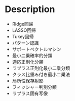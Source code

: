# Description
 * Ridge回帰
 * LASSO回帰
 * Tukey回帰
 * パターン認識
 * サポートベクトルマシン
 * 最小二乗確率的分類
 * 適応正則化分類
 * ラプラス正則化最小二乗分類
 * クラス比重み付き最小二乗法
 * 局所性保存射影
 * フィッシャー判別分類
 * ラプラス固有写像
